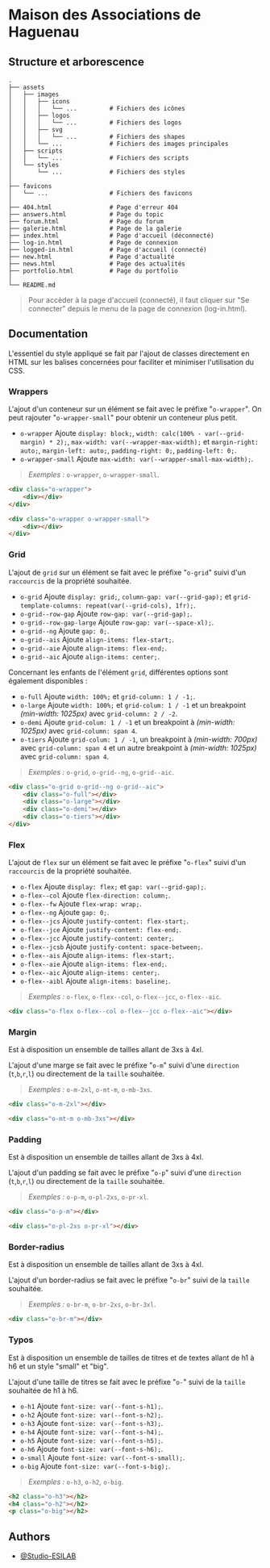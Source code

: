 # Maison des Associations de Haguenau

## Structure et arborescence
    .
    ├── assets
    │   ├── images
    │   │   ├── icons
    │   │   │   └── ...         # Fichiers des icônes
    │   │   ├── logos
    │   │   │   └── ...         # Fichiers des logos
    │   │   ├── svg
    │   │   │   └── ...         # Fichiers des shapes
    │   │   └── ...             # Fichiers des images principales
    │   ├── scripts
    │   │   └── ...             # Fichiers des scripts
    │   └── styles
    │       └── ...             # Fichiers des styles
    │
    ├── favicons
    │   └── ...                 # Fichiers des favicons
    │
    ├── 404.html                # Page d'erreur 404
    ├── answers.html            # Page du topic
    ├── forum.html              # Page du forum
    ├── galerie.html            # Page de la galerie
    ├── index.html              # Page d'accueil (déconnecté)
    ├── log-in.html             # Page de connexion
    ├── logged-in.html          # Page d'accueil (connecté)
    ├── new.html                # Page d'actualité
    ├── news.html               # Page des actualités
    ├── portfolio.html          # Page du portfolio
    │
    └── README.md

> Pour accèder à la page d'accueil (connecté), il faut cliquer sur "Se connecter" depuis le menu de la page de connexion (log-in.html).

## Documentation
L'essentiel du style appliqué se fait par l'ajout de classes directement en HTML sur les balises concernées pour faciliter et minimiser l'utilisation du CSS.

### Wrappers
L'ajout d'un conteneur sur un élément se fait avec le préfixe "`o-wrapper`". On peut rajouter "`o-wrapper-small`" pour obtenir un conteneur plus petit.
- `o-wrapper` Ajoute `display: block;`, `width: calc(100% - var(--grid-margin) * 2);`, `max-width: var(--wrapper-max-width);` et `margin-right: auto;`, `margin-left: auto;`, `padding-right: 0;`, `padding-left: 0;`.
- `o-wrapper-small` Ajoute `max-width: var(--wrapper-small-max-width);`.
> *Exemples :* `o-wrapper`, `o-wrapper-small`.
```html
<div class="o-wrapper">
    <div></div>
</div>
```
```html
<div class="o-wrapper o-wrapper-small">
    <div></div>
</div>
```

### Grid
L'ajout de `grid` sur un élément se fait avec le préfixe "`o-grid`" suivi d'un `raccourcis` de la propriété souhaitée.
- `o-grid` Ajoute `display: grid;`, `column-gap: var(--grid-gap);` et `grid-template-columns: repeat(var(--grid-cols), 1fr);`.
- `o-grid--row-gap` Ajoute `row-gap: var(--grid-gap);`.
- `o-grid--row-gap-large` Ajoute `row-gap: var(--space-xl);`.
- `o-grid--ng` Ajoute `gap: 0;`.
- `o-grid--ais` Ajoute `align-items: flex-start;`.
- `o-grid--aie` Ajoute `align-items: flex-end;`.
- `o-grid--aic` Ajoute `align-items: center;`.

Concernant les enfants de l'élément `grid`, différentes options sont également disponibles :
- `o-full` Ajoute `width: 100%;` et `grid-column: 1 / -1;`.
- `o-large` Ajoute `width: 100%;` et `grid-colum: 1 / -1` et un breakpoint *(min-width: 1025px)* avec `grid-column: 2 / -2`.
- `o-demi` Ajoute `grid-colum: 1 / -1` et un breakpoint à *(min-width: 1025px)* avec `grid-column: span 4`.
- `o-tiers` Ajoute `grid-colum: 1 / -1`, un breakpoint à *(min-width: 700px)* avec `grid-column: span 4` et un autre breakpoint à *(min-width: 1025px)* avec `grid-column: span 4`.
> *Exemples :* `o-grid`, `o-grid--ng`, `o-grid--aic`.
```html
<div class="o-grid o-grid--ng o-grid--aic">
    <div class="o-full"></div>
    <div class="o-large"></div>
    <div class="o-demi"></div>
    <div class="o-tiers"></div>
</div>
```

### Flex
L'ajout de `flex` sur un élément se fait avec le préfixe "`o-flex`" suivi d'un `raccourcis` de la propriété souhaitée.
- `o-flex` Ajoute `display: flex;` et `gap: var(--grid-gap);`.
- `o-flex--col` Ajoute `flex-direction: column;`.
- `o-flex--fw` Ajoute `flex-wrap: wrap;`.
- `o-flex--ng` Ajoute `gap: 0;`.
- `o-flex--jcs` Ajoute `justify-content: flex-start;`.
- `o-flex--jce` Ajoute `justify-content: flex-end;`.
- `o-flex--jcc` Ajoute `justify-content: center;`.
- `o-flex--jcsb` Ajoute `justify-content: space-between;`.
- `o-flex--ais` Ajoute `align-items: flex-start;`.
- `o-flex--aie` Ajoute `align-items: flex-end;`.
- `o-flex--aic` Ajoute `align-items: center;`.
- `o-flex--aibl` Ajoute `align-items: baseline;`.
> *Exemples :* `o-flex`, `o-flex--col`, `o-flex--jcc`, `o-flex--aic`.
```html
<div class="o-flex o-flex--col o-flex--jcc o-flex--aic"></div>
```

### Margin
Est à disposition un ensemble de tailles allant de 3xs à 4xl.

L'ajout d'une marge se fait avec le préfixe "`o-m`" suivi d'une `direction` (`t`,`b`,`r`,`l`) ou directement de la `taille` souhaitée.
> *Exemples :* `o-m-2xl`, `o-mt-m`, `o-mb-3xs`.
```html
<div class="o-m-2xl"></div>
```
```html
<div class="o-mt-m o-mb-3xs"></div>
```

### Padding
Est à disposition un ensemble de tailles allant de 3xs à 4xl.

L'ajout d'un padding se fait avec le préfixe "`o-p`" suivi d'une `direction` (`t`,`b`,`r`,`l`) ou directement de la `taille` souhaitée.
> *Exemples :* `o-p-m`, `o-pl-2xs`, `o-pr-xl`.
```html
<div class="o-p-m"></div>
```
```html
<div class="o-pl-2xs o-pr-xl"></div>
```

### Border-radius
Est à disposition un ensemble de tailles allant de 3xs à 4xl.

L'ajout d'un border-radius se fait avec le préfixe "`o-br`" suivi de la `taille` souhaitée.
> *Exemples :* `o-br-m`, `o-br-2xs`, `o-br-3xl`.
```html
<div class="o-br-m"></div>
```

### Typos
Est à disposition un ensemble de tailles de titres et de textes allant de h1 à h6 et un style "small" et "big".

L'ajout d'une taille de titres se fait avec le préfixe "`o-`" suivi de la `taille` souhaitée de h1 à h6.

- `o-h1` Ajoute `font-size: var(--font-s-h1);`.
- `o-h2` Ajoute `font-size: var(--font-s-h2);`.
- `o-h3` Ajoute `font-size: var(--font-s-h3);`.
- `o-h4` Ajoute `font-size: var(--font-s-h4);`.
- `o-h5` Ajoute `font-size: var(--font-s-h5);`.
- `o-h6` Ajoute `font-size: var(--font-s-h6);`.
- `o-small` Ajoute `font-size: var(--font-s-small);`.
- `o-big` Ajoute `font-size: var(--font-s-big);`.

> *Exemples :* `o-h3`, `o-h2`, `o-big`.
```html
<h2 class="o-h3"></h2>
<h4 class="o-h2"></h2>
<p class="o-big"></h2>
```

## Authors

- [@Studio-ESILAB](https://github.com/Studio-ESILAB)
